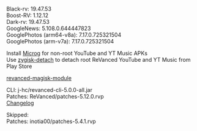 Black-rv: 19.47.53  
Boost-RV: 1.12.12  
Dark-rv: 19.47.53  
GoogleNews: 5.108.0.644447823  
GooglePhotos (arm64-v8a): 7.17.0.725321504  
GooglePhotos (arm-v7a): 7.17.0.725321504  

Install [Microg](https://github.com/ReVanced/GmsCore/releases) for non-root YouTube and YT Music APKs  
Use [zygisk-detach](https://github.com/j-hc/zygisk-detach) to detach root ReVanced YouTube and YT Music from Play Store  

[revanced-magisk-module](https://github.com/j-hc/revanced-magisk-module)
  
CLI: j-hc/revanced-cli-5.0.0-all.jar  
Patches: ReVanced/patches-5.12.0.rvp  
[Changelog](https://github.com/ReVanced/revanced-patches/releases/tag/v5.12.0)  

Skipped:  
Patches: inotia00/patches-5.4.1.rvp    
